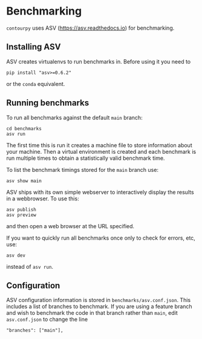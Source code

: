Benchmarking
============

`contourpy` uses ASV (https://asv.readthedocs.io) for benchmarking.

Installing ASV
--------------

ASV creates virtualenvs to run benchmarks in.  Before using it you need to

```
pip install "asv>=0.6.2"
```
or the `conda` equivalent.

Running benchmarks
------------------

To run all benchmarks against the default `main` branch:
```
cd benchmarks
asv run
```

The first time this is run it creates a machine file to store information about your machine.  Then a virtual environment is created and each benchmark is run multiple times to obtain a statistically valid benchmark time.

To list the benchmark timings stored for the `main` branch use:
```
asv show main
```

ASV ships with its own simple webserver to interactively display the results in a webbrowser.  To use this:
```
asv publish
asv preview
```
and then open a web browser at the URL specified.

If you want to quickly run all benchmarks once only to check for errors, etc, use:
```
asv dev
```
instead of `asv run`.

Configuration
-------------

ASV configuration information is stored in `benchmarks/asv.conf.json`.  This includes a list of branches to benchmark.  If you are using a feature branch and wish to benchmark the code in that branch rather than `main`, edit `asv.conf.json` to change the line
```
"branches": ["main"],
```
